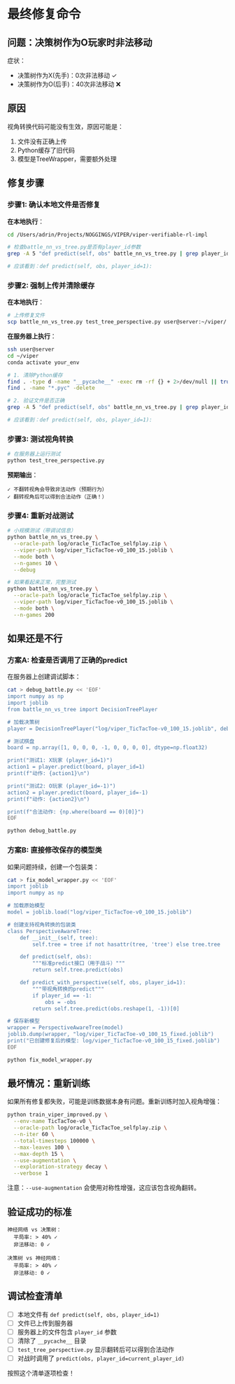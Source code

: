 # 最终修复命令

## 问题：决策树作为O玩家时非法移动

症状：
- 决策树作为X(先手)：0次非法移动 ✓
- 决策树作为O(后手)：40次非法移动 ❌

## 原因
视角转换代码可能没有生效，原因可能是：
1. 文件没有正确上传
2. Python缓存了旧代码
3. 模型是TreeWrapper，需要额外处理

## 修复步骤

### 步骤1: 确认本地文件是否修复

**在本地执行**：
```bash
cd /Users/adrin/Projects/NOGGINGS/VIPER/viper-verifiable-rl-impl

# 检查battle_nn_vs_tree.py是否有player_id参数
grep -A 5 "def predict(self, obs" battle_nn_vs_tree.py | grep player_id

# 应该看到：def predict(self, obs, player_id=1):
```

### 步骤2: 强制上传并清除缓存

**在本地执行**：
```bash
# 上传修复文件
scp battle_nn_vs_tree.py test_tree_perspective.py user@server:~/viper/
```

**在服务器上执行**：
```bash
ssh user@server
cd ~/viper
conda activate your_env

# 1. 清除Python缓存
find . -type d -name "__pycache__" -exec rm -rf {} + 2>/dev/null || true
find . -name "*.pyc" -delete

# 2. 验证文件是否正确
grep -A 5 "def predict(self, obs" battle_nn_vs_tree.py | grep player_id

# 应该看到：def predict(self, obs, player_id=1):
```

### 步骤3: 测试视角转换

```bash
# 在服务器上运行测试
python test_tree_perspective.py
```

**预期输出**：
```
✓ 不翻转视角会导致非法动作（预期行为）
✓ 翻转视角后可以得到合法动作（正确！）
```

### 步骤4: 重新对战测试

```bash
# 小规模测试（带调试信息）
python battle_nn_vs_tree.py \
  --oracle-path log/oracle_TicTacToe_selfplay.zip \
  --viper-path log/viper_TicTacToe-v0_100_15.joblib \
  --mode both \
  --n-games 10 \
  --debug

# 如果看起来正常，完整测试
python battle_nn_vs_tree.py \
  --oracle-path log/oracle_TicTacToe_selfplay.zip \
  --viper-path log/viper_TicTacToe-v0_100_15.joblib \
  --mode both \
  --n-games 200
```

## 如果还是不行

### 方案A: 检查是否调用了正确的predict

在服务器上创建调试脚本：

```bash
cat > debug_battle.py << 'EOF'
import numpy as np
import joblib
from battle_nn_vs_tree import DecisionTreePlayer

# 加载决策树
player = DecisionTreePlayer("log/viper_TicTacToe-v0_100_15.joblib", debug=True)

# 测试棋盘
board = np.array([1, 0, 0, 0, -1, 0, 0, 0, 0], dtype=np.float32)

print("测试1: X玩家 (player_id=1)")
action1 = player.predict(board, player_id=1)
print(f"动作: {action1}\n")

print("测试2: O玩家 (player_id=-1)")
action2 = player.predict(board, player_id=-1)
print(f"动作: {action2}\n")

print(f"合法动作: {np.where(board == 0)[0]}")
EOF

python debug_battle.py
```

### 方案B: 直接修改保存的模型类

如果问题持续，创建一个包装类：

```bash
cat > fix_model_wrapper.py << 'EOF'
import joblib
import numpy as np

# 加载原始模型
model = joblib.load("log/viper_TicTacToe-v0_100_15.joblib")

# 创建支持视角转换的包装类
class PerspectiveAwareTree:
    def __init__(self, tree):
        self.tree = tree if not hasattr(tree, 'tree') else tree.tree

    def predict(self, obs):
        """标准predict接口（用于战斗）"""
        return self.tree.predict(obs)

    def predict_with_perspective(self, obs, player_id=1):
        """带视角转换的predict"""
        if player_id == -1:
            obs = -obs
        return self.tree.predict(obs.reshape(1, -1))[0]

# 保存新模型
wrapper = PerspectiveAwareTree(model)
joblib.dump(wrapper, "log/viper_TicTacToe-v0_100_15_fixed.joblib")
print("已创建修复后的模型: log/viper_TicTacToe-v0_100_15_fixed.joblib")
EOF

python fix_model_wrapper.py
```

## 最坏情况：重新训练

如果所有修复都失败，可能是训练数据本身有问题。重新训练时加入视角增强：

```bash
python train_viper_improved.py \
  --env-name TicTacToe-v0 \
  --oracle-path log/oracle_TicTacToe_selfplay.zip \
  --n-iter 60 \
  --total-timesteps 100000 \
  --max-leaves 100 \
  --max-depth 15 \
  --use-augmentation \
  --exploration-strategy decay \
  --verbose 1
```

注意：`--use-augmentation` 会使用对称性增强，这应该包含视角翻转。

## 验证成功的标准

```
神经网络 vs 决策树：
  平局率: > 40% ✓
  非法移动: 0 ✓

决策树 vs 神经网络：
  平局率: > 40% ✓
  非法移动: 0 ✓
```

## 调试检查清单

- [ ] 本地文件有 `def predict(self, obs, player_id=1)`
- [ ] 文件已上传到服务器
- [ ] 服务器上的文件包含 `player_id` 参数
- [ ] 清除了 `__pycache__` 目录
- [ ] `test_tree_perspective.py` 显示翻转后可以得到合法动作
- [ ] 对战时调用了 `predict(obs, player_id=current_player_id)`

按照这个清单逐项检查！
